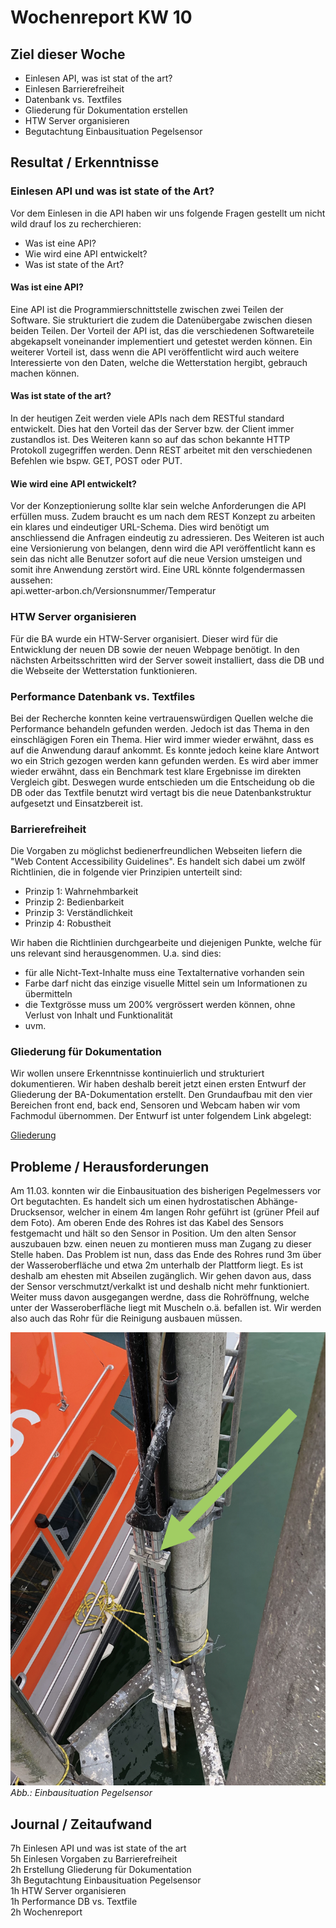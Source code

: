 # Wochenreport KW 10

## Ziel dieser Woche
* Einlesen API, was ist stat of the art?
* Einlesen Barrierefreiheit
* Datenbank vs. Textfiles
* Gliederung für Dokumentation erstellen
* HTW Server organisieren
* Begutachtung Einbausituation Pegelsensor

## Resultat / Erkenntnisse
### Einlesen API und was ist state of the Art?
Vor dem Einlesen in die API haben wir uns folgende Fragen gestellt um nicht wild drauf los zu recherchieren:
* Was ist eine API?
* Wie wird eine API entwickelt?
* Was ist state of the Art?

#### Was ist eine API?
Eine API ist die Programmierschnittstelle zwischen zwei Teilen der Software. Sie strukturiert die zudem die Datenübergabe zwischen diesen beiden Teilen. Der Vorteil der API ist, das die verschiedenen Softwareteile abgekapselt voneinander implementiert und getestet werden können. Ein weiterer Vorteil ist, dass wenn die API veröffentlicht wird auch weitere Interessierte von den Daten, welche die Wetterstation hergibt, gebrauch machen können.

#### Was ist state of the art?
In der heutigen Zeit werden viele APIs nach dem RESTful standard entwickelt. Dies hat den Vorteil das der Server bzw. der Client immer zustandlos ist. Des Weiteren kann so auf das schon bekannte HTTP Protokoll zugegriffen werden. Denn REST arbeitet mit den verschiedenen Befehlen wie bspw. GET, POST oder PUT.  

#### Wie wird eine API entwickelt?
Vor der Konzeptionierung sollte klar sein welche Anforderungen die API erfüllen muss. Zudem braucht es um nach dem REST Konzept zu arbeiten ein klares und eindeutiger URL-Schema. Dies wird benötigt um anschliessend die Anfragen eindeutig zu adressieren. Des Weiteren ist auch eine Versionierung von belangen, denn wird die API veröffentlicht kann es sein das nicht alle Benutzer sofort auf die neue Version umsteigen und somit ihre Anwendung zerstört wird. Eine URL könnte folgendermassen aussehen:  
api.wetter-arbon.ch/Versionsnummer/Temperatur

### HTW Server organisieren
Für die BA wurde ein HTW-Server organisiert. Dieser wird für die Entwicklung der neuen DB sowie der neuen Webpage benötigt. In den nächsten Arbeitsschritten wird der Server soweit installiert, dass die DB und die Webseite der Wetterstation funktionieren.

### Performance Datenbank vs. Textfiles
Bei der Recherche konnten keine vertrauenswürdigen Quellen welche die Performance behandeln gefunden werden. Jedoch ist das Thema in den einschlägigen Foren ein Thema. Hier wird immer wieder erwähnt, dass es auf die Anwendung darauf ankommt. Es konnte jedoch keine klare Antwort wo ein Strich gezogen werden kann gefunden werden. Es wird aber immer wieder erwähnt, dass ein Benchmark test klare Ergebnisse im direkten Vergleich gibt. Deswegen wurde entschieden um die Entscheidung ob die DB oder das Textfile benutzt wird vertagt bis die neue Datenbankstruktur aufgesetzt und Einsatzbereit ist.

### Barrierefreiheit
Die Vorgaben zu möglichst bedienerfreundlichen Webseiten liefern die "Web Content Accessibility Guidelines". Es handelt sich dabei um zwölf Richtlinien, die in folgende vier Prinzipien unterteilt sind:

* Prinzip 1: Wahrnehmbarkeit 
* Prinzip 2: Bedienbarkeit
* Prinzip 3: Verständlichkeit
* Prinzip 4: Robustheit

Wir haben die Richtlinien durchgearbeite und diejenigen Punkte, welche für uns relevant sind herausgenommen. U.a. sind dies:

* für alle Nicht-Text-Inhalte muss eine Textalternative vorhanden sein
* Farbe darf nicht das einzige visuelle Mittel sein um Informationen zu übermitteln
* die Textgrösse muss um 200% vergrössert werden können, ohne Verlust von Inhalt und Funktionalität
* uvm.

### Gliederung für Dokumentation
Wir wollen unsere Erkenntnisse kontinuierlich und strukturiert dokumentieren. Wir haben deshalb bereit jetzt einen ersten Entwurf der Gliederung der BA-Dokumentation erstellt. Den Grundaufbau mit den vier Bereichen front end, back end, Sensoren und Webcam haben wir vom Fachmodul übernommen.
Der Entwurf ist unter folgendem Link abgelegt:

[Gliederung](https://github.com/LB-NTB/wetterArbon/blob/master/doku/Gliederung.txt)



## Probleme / Herausforderungen
Am 11.03. konnten wir die Einbausituation des bisherigen Pegelmessers vor Ort begutachten. Es handelt sich um einen hydrostatischen Abhänge-Drucksensor, welcher in einem 4m langen Rohr geführt ist (grüner Pfeil auf dem Foto). Am oberen Ende des Rohres ist das Kabel des Sensors festgemacht und hält so den Sensor in Position. Um den alten Sensor auszubauen bzw. einen neuen zu montieren muss man Zugang zu dieser Stelle haben. Das Problem ist nun, dass das Ende des Rohres rund 3m über der Wasseroberfläche und etwa 2m unterhalb der Plattform liegt. Es ist deshalb am ehesten mit Abseilen zugänglich.
Wir gehen davon aus, dass der Sensor verschmutzt/verkalkt ist und deshalb nicht mehr funktioniert. Weiter muss davon ausgegangen werdne, dass die Rohröffnung, welche unter der Wasseroberfläche liegt mit Muscheln o.ä. befallen ist. Wir werden also auch das Rohr für die Reinigung ausbauen müssen.

![Screenshot](/img/pegelrohr.png)
*Abb.: Einbausituation Pegelsensor*

## Journal / Zeitaufwand
7h Einlesen API und was ist state of the art  
5h Einlesen Vorgaben zu Barrierefreiheit  
2h Erstellung Gliederung für Dokumentation  
3h Begutachtung Einbausituation Pegelsensor  
1h HTW Server organisieren  
1h Performance DB vs. Textfile  
2h Wochenreport  

